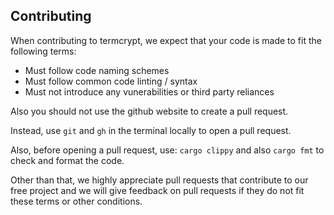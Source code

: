 ## Contributing
When contributing to termcrypt, we expect that your code is made to fit the following terms:
- Must follow code naming schemes
- Must follow common code linting / syntax
- Must not introduce any vunerabilities or third party reliances

Also you should not use the github website to create a pull request.

Instead, use `git` and `gh` in the terminal locally to open a pull request.

Also, before opening a pull request, use: `cargo clippy` and also `cargo fmt` to check and format the code.

Other than that, we highly appreciate pull requests that contribute to our free project and we will give feedback on pull requests if they do not fit these terms or other conditions.